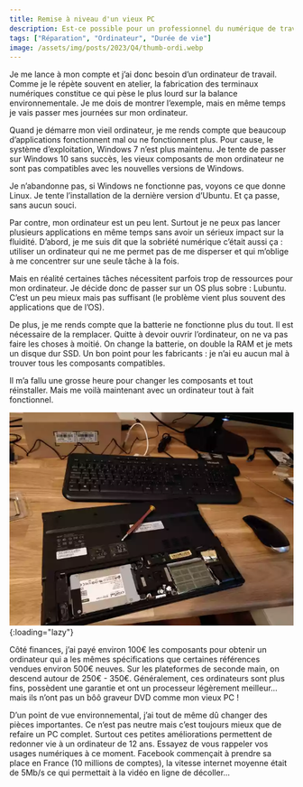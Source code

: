 ```yaml
---
title: Remise à niveau d'un vieux PC
description: Est-ce possible pour un professionnel du numérique de travailler avec un ordinateur qui a 12 ans ?
tags: ["Réparation", "Ordinateur", "Durée de vie"]
image: /assets/img/posts/2023/Q4/thumb-ordi.webp
---
```


Je me lance à mon compte et j’ai donc besoin d’un ordinateur de travail. Comme je le répète souvent en atelier, la fabrication des terminaux numériques constitue ce qui pèse le plus lourd sur la balance environnementale. Je me dois de montrer l’exemple, mais en même temps je vais passer mes journées sur mon ordinateur.

Quand je démarre mon vieil ordinateur, je me rends compte que beaucoup d’applications fonctionnent mal ou ne fonctionnent plus. Pour cause, le système d’exploitation, Windows 7 n’est plus maintenu. Je tente de passer sur Windows 10 sans succès, les vieux composants de mon ordinateur ne sont pas compatibles avec les nouvelles versions de Windows.

Je n’abandonne pas, si Windows ne fonctionne pas, voyons ce que donne Linux. Je tente l’installation de la dernière version d’Ubuntu. Et ça passe, sans aucun souci.

Par contre, mon ordinateur est un peu lent. Surtout je ne peux pas lancer plusieurs applications en même temps sans avoir un sérieux impact sur la fluidité. D’abord, je me suis dit que la sobriété numérique c’était aussi ça : utiliser un ordinateur qui ne me permet pas de me disperser et qui m’oblige à me concentrer sur une seule tâche à la fois.

Mais en réalité certaines tâches nécessitent parfois trop de ressources pour mon ordinateur. Je décide donc de passer sur un OS plus sobre : Lubuntu. C’est un peu mieux mais pas suffisant (le problème vient plus souvent des applications que de l’OS).

De plus, je me rends compte que la batterie ne fonctionne plus du tout. Il est nécessaire de la remplacer. Quitte à devoir ouvrir l’ordinateur, on ne va pas faire les choses à moitié. On change la batterie, on double la RAM et je mets un disque dur SSD. Un bon point pour les fabricants : je n’ai eu aucun mal à trouver tous les composants compatibles.

Il m’a fallu une grosse heure pour changer les composants et tout réinstaller. Mais me voilà maintenant avec un ordinateur tout à fait fonctionnel.

![Une photographie de mon ordinateur ouvert pendant sa remise en état](/assets/img/posts/2023/Q4/ordi.webp){:loading="lazy"}

Côté finances, j’ai payé environ 100€ les composants pour obtenir un ordinateur qui a les mêmes spécifications que certaines références vendues environ 500€ neuves. Sur les plateformes de seconde main, on descend autour de 250€ - 350€. Généralement, ces ordinateurs sont plus fins, possèdent une garantie et ont un processeur légèrement meilleur… mais ils n’ont pas un bôô graveur DVD comme mon vieux PC !

D’un point de vue environnemental, j’ai tout de même dû changer des pièces importantes. Ce n‘est pas neutre mais c’est toujours mieux que de refaire un PC complet. Surtout ces petites améliorations permettent de redonner vie à un ordinateur de 12 ans. Essayez de vous rappeler vos usages numériques à ce moment. Facebook commençait à prendre sa place en France (10 millions de comptes), la vitesse internet moyenne était de 5Mb/s ce qui permettait à la vidéo en ligne de décoller...